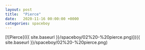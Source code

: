 ```yaml
---
layout: post
title:  "Pierce"
date:   2020-11-16 00:00:00 +0000
categories: spaceboy
---
```


[![Pierce]({{ site.baseurl }}/spaceboy/02%20-%20pierce.png)]({{ site.baseurl }}/spaceboy/02%20-%20pierce.png)

